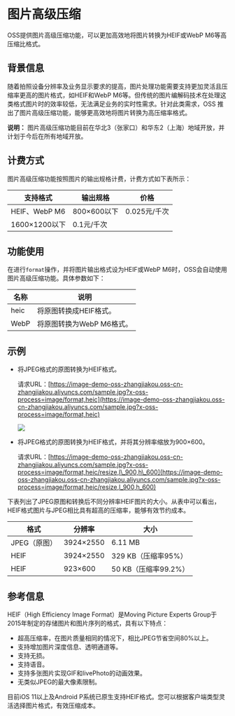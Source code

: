 # 图片高级压缩

OSS提供图片高级压缩功能，可以更加高效地将图片转换为HEIF或WebP M6等高压缩比格式。

## 背景信息

随着拍照设备分辨率及业务显示要求的提高，图片处理功能需要支持更加灵活且压缩率更高的图片格式，如HEIF和WebP M6等。但传统的图片编解码技术在处理这类格式图片时的效率较低，无法满足业务的实时性需求。针对此类需求，OSS 推出了图片高级压缩功能，能够更高效地将图片转换为高压缩率格式。

**说明：** 图片高级压缩功能目前在华北3（张家口）和华东2（上海）地域开放，并计划于今后在所有地域开放。

## 计费方式

图片高级压缩功能按照图片的输出规格计费，计费方式如下表所示：

|支持格式|输出规格|价格|
|----|----|--|
|HEIF、WebP M6|800×600以下|0.025元/千次|
|1600×1200以下|0.1元/千次|

## 功能使用

在进行`format`操作，并将图片输出格式设为HEIF或WebP M6时，OSS会自动使用图片高级压缩功能。具体参数如下：

|名称|说明|
|--|--|
|heic|将原图转换成HEIF格式。|
|WebP|将原图转换为WebP M6格式。|

## 示例

-   将JPEG格式的原图转换为HEIF格式。

    请求URL：[https://image-demo-oss-zhangjiakou.oss-cn-zhangjiakou.aliyuncs.com/sample.jpg?x-oss-process=image/format,heic](https://image-demo-oss-zhangjiakou.oss-cn-zhangjiakou.aliyuncs.com/sample.jpg?x-oss-process=image/format,heic)

    ![](https://static-aliyun-doc.oss-cn-hangzhou.aliyuncs.com/assets/img/zh-CN/4472359951/p59384.jpg)

-   将JPEG格式的原图转换为HEIF格式，并将其分辨率缩放为900×600。

    请求URL：[https://image-demo-oss-zhangjiakou.oss-cn-zhangjiakou.aliyuncs.com/sample.jpg?x-oss-process=image/format,heic/resize,l\_900,h\_600](https://image-demo-oss-zhangjiakou.oss-cn-zhangjiakou.aliyuncs.com/sample.jpg?x-oss-process=image/format,heic/resize,l_900,h_600)


下表列出了JPEG原图和转换后不同分辨率HEIF图片的大小。从表中可以看出，HEIF格式图片与JPEG相比具有超高的压缩率，能够有效节约成本。

|格式|分辨率|大小|
|--|---|--|
|JPEG（原图）|3924×2550|6.11 MB|
|HEIF|3924×2550|329 KB（压缩率95%）|
|HEIF|923×600|50 KB（压缩率99.2%）|

## 参考信息

HEIF（High Efficiency Image Format）是Moving Picture Experts Group于2015年制定的存储图片和图片序列的格式，具有以下特点：

-   超高压缩率，在图片质量相同的情况下，相比JPEG节省空间80%以上。
-   支持增加图片深度信息、透明通道等。
-   支持无损。
-   支持语音。
-   支持多张图片实现GIF和livePhoto的动画效果。
-   无类似JPEG的最大像素限制。

目前iOS 11以上及Android P系统已原生支持HEIF格式。您可以根据客户端类型灵活选择图片格式，有效压缩成本。

